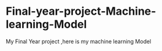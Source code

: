 # Final-year-project-Machine-learning-Model
My Final Year project ,here is my machine learning Model
